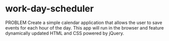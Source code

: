 # work-day-scheduler


PROBLEM
Create a simple calendar application that allows the user to save events for each hour of the day. This app will run in the browser and feature dynamically updated HTML and CSS powered by jQuery.


